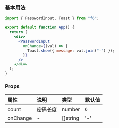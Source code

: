 <div class="block-panel">
      <script>var code =`import { PasswordInput, Toast } from "f6";

export default function App() {
  return (
    <div>
      <PasswordInput
        onChange={(val) => {
          Toast.show({ message: val.join("-") });
        }}
      />
    </div>
  );
}
`; console.log(code)</script>
      <h3>基本用法</h3>

```jsx
import { PasswordInput, Toast } from "f6";

export default function App() {
  return (
    <div>
      <PasswordInput
        onChange={(val) => {
          Toast.show({ message: val.join("-") });
        }}
      />
    </div>
  );
}
```
</div>

### Props

| 属性 | 说明 | 类型 | 默认值 |
| :-  | :- | :- | :- |
| count | 密码长度 | number | `6` |
| onChange | - | []string | '-' |